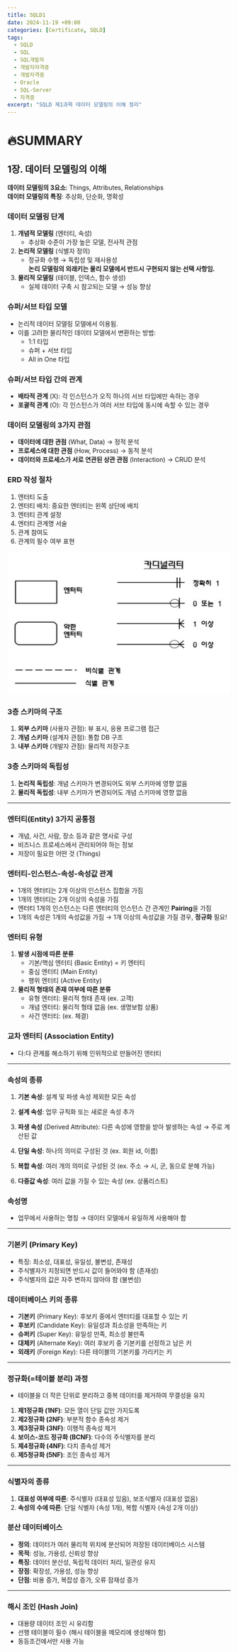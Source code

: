 ```yaml
---
title: SQLD1
date: 2024-11-19 +09:00
categories: [Certificate, SQLD]
tags: 
  - SQLD
  - SQL
  - SQL개발자
  - 개발자자격증
  - 개발자격증
  - Oracle
  - SQL-Server
  - 자격증
excerpt: "SQLD 제1과목 데이터 모델링의 이해 정리"
---
```


<!--more-->

# 🔥SUMMARY

## 1장. 데이터 모델링의 이해

**데이터 모델링의 3요소**: Things, Attributes, Relationships  
**데이터 모델링의 특징**: 추상화, 단순화, 명확성

### 데이터 모델링 단계
1. **개념적 모델링** (엔터티, 속성)
   - 추상화 수준이 가장 높은 모델, 전사적 관점
2. **논리적 모델링** (식별자 정의)
   - 정규화 수행 → 독립성 및 재사용성  
   **논리 모델링의 외래키는 물리 모델에서 반드시 구현되지 않는 선택 사항임.**
3. **물리적 모델링** (테이블, 인덱스, 함수 생성)
   - 실제 데이터 구축 시 참고되는 모델 → 성능 향상

### 슈퍼/서브 타입 모델
- 논리적 데이터 모델링 모델에서 이용됨.
- 이를 고려한 물리적인 데이터 모델에서 변환하는 방법:
  - 1:1 타입
  - 슈퍼 + 서브 타입
  - All in One 타입

### 슈퍼/서브 타입 간의 관계
- **배타적 관계** (X): 각 인스턴스가 오직 하나의 서브 타입에만 속하는 경우
- **포괄적 관계** (O): 각 인스턴스가 여러 서브 타입에 동시에 속할 수 있는 경우

### 데이터 모델링의 3가지 관점
- **데이터에 대한 관점** (What, Data) → 정적 분석
- **프로세스에 대한 관점** (How, Process) → 동적 분석
- **데이터와 프로세스가 서로 연관된 상관 관점** (Interaction) → CRUD 분석

### ERD 작성 절차
1) 엔터티 도출
2) 엔터티 배치: 중요한 엔터티는 왼쪽 상단에 배치
3) 엔터티 관계 설정
4) 엔터티 관계명 서술
5) 관계 참여도
6) 관계의 필수 여부 표현

![ERD](assets/img/Sqld/erd.PNG)

### 3층 스키마의 구조
1) **외부 스키마** (사용자 관점): 뷰 표시, 응용 프로그램 접근
2) **개념 스키마** (설계자 관점): 통합 DB 구조
3) **내부 스키마** (개발자 관점): 물리적 저장구조

### 3층 스키마의 독립성
1) **논리적 독립성**: 개념 스키마가 변경되어도 외부 스키마에 영향 없음
2) **물리적 독립성**: 내부 스키마가 변경되어도 개념 스키마에 영향 없음

---

### 엔터티(Entity) 3가지 공통점
- 개념, 사건, 사람, 장소 등과 같은 명사로 구성
- 비즈니스 프로세스에서 관리되어야 하는 정보
- 저장이 필요한 어떤 것 (Things)

### 엔터티-인스턴스-속성-속성값 관계
- 1개의 엔터티는 2개 이상의 인스턴스 집합을 가짐
- 1개의 엔터티는 2개 이상의 속성을 가짐
- 엔터티 1개의 인스턴스는 다른 엔터티의 인스턴스 간 관계인 **Pairing**을 가짐
- 1개의 속성은 1개의 속성값을 가짐 → 1개 이상의 속성값을 가질 경우, **정규화** 필요!

### 엔터티 유형
1) **발생 시점에 따른 분류**
   - 기본/핵심 엔터티 (Basic Entity) = 키 엔터티
   - 중심 엔터티 (Main Entity)
   - 행위 엔터티 (Active Entity)
2) **물리적 형태의 존재 여부에 따른 분류**
   - 유형 엔터티: 물리적 형태 존재 (ex. 고객)
   - 개념 엔터티: 물리적 형태 없음 (ex. 생명보험 상품)
   - 사건 엔터티: (ex. 체결)

### 교차 엔터티 (Association Entity)
- 다:다 관계를 해소하기 위해 인위적으로 만들어진 엔터티

---

### 속성의 종류
1) **기본 속성**: 설계 및 파생 속성 제외한 모든 속성
2) **설계 속성**: 업무 규칙화 또는 새로운 속성 추가
3) **파생 속성** (Derived Attribute): 다른 속성에 영향을 받아 발생하는 속성 → 주로 계산된 값

4) **단일 속성**: 하나의 의미로 구성된 것 (ex. 회원 id, 이름)
5) **복합 속성**: 여러 개의 의미로 구성된 것 (ex. 주소 → 시, 군, 동으로 분해 가능)
6) **다중값 속성**: 여러 값을 가질 수 있는 속성 (ex. 상품리스트)

### 속성명
- 업무에서 사용하는 명칭 → 데이터 모델에서 유일하게 사용해야 함

---

### 기본키 (Primary Key)
- 특징: 최소성, 대표성, 유일성, 불변성, 존재성
- 주식별자가 지정되면 반드시 값이 들어와야 함 (존재성)
- 주식별자의 값은 자주 변하지 않아야 함 (불변성)

### 데이터베이스 키의 종류
- **기본키** (Primary Key): 후보키 중에서 엔터티를 대표할 수 있는 키
- **후보키** (Candidate Key): 유일성과 최소성을 만족하는 키
- **슈퍼키** (Super Key): 유일성 만족, 최소성 불만족
- **대체키** (Alternate Key): 여러 후보키 중 기본키를 선정하고 남은 키
- **외래키** (Foreign Key): 다른 테이블의 기본키를 가리키는 키

---

### 정규화(=테이블 분리) 과정
- 테이블을 더 작은 단위로 분리하고 중복 데이터를 제거하여 무결성을 유지
1) **제1정규화 (1NF)**: 모든 열이 단일 값만 가지도록
2) **제2정규화 (2NF)**: 부분적 함수 종속성 제거
3) **제3정규화 (3NF)**: 이행적 종속성 제거
4) **보이스-코드 정규화 (BCNF)**: 다수의 주식별자를 분리
5) **제4정규화 (4NF)**: 다치 종속성 제거
6) **제5정규화 (5NF)**: 조인 종속성 제거

---

### 식별자의 종류
1) **대표성 여부에 따른**: 주식별자 (대표성 있음), 보조식별자 (대표성 없음)
2) **속성의 수에 따른**: 단일 식별자 (속성 1개), 복합 식별자 (속성 2개 이상)

### 분산 데이터베이스
- **정의**: 데이터가 여러 물리적 위치에 분산되어 저장된 데이터베이스 시스템
- **목적**: 성능, 가용성, 신뢰성 향상
- **특징**: 데이터 분산성, 독립적 데이터 처리, 일관성 유지
- **장점**: 확장성, 가용성, 성능 향상
- **단점**: 비용 증가, 복잡성 증가, 오류 잠재성 증가

---

### 해시 조인 (Hash Join)
- 대용량 데이터 조인 시 유리함
- 선행 테이블이 필수 (해시 테이블을 메모리에 생성해야 함)
- 동등조건에서만 사용 가능
